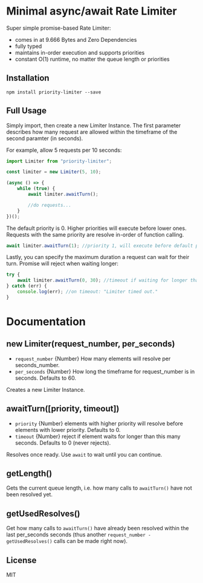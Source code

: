 # Minimal async/await Rate Limiter

Super simple promise-based Rate Limiter:

- comes in at 9.666 Bytes and Zero Dependencies
- fully typed
- maintains in-order execution and supports priorities
- constant O(1) runtime, no matter the queue length or priorities

## Installation

```shell
npm install priority-limiter --save
```

## Full Usage

Simply import, then create a new Limiter Instance. The first parameter describes how many request are allowed within the timeframe of the second paramter (in seconds).

For example, allow 5 requests per 10 seconds:

```javascript
import Limiter from "priority-limiter";

const limiter = new Limiter(5, 10);

(async () => {
	while (true) {
		await limiter.awaitTurn();

		//do requests...
	}
})();
```

The default priority is 0. Higher priorities will execute before lower ones. Requests with the same priority are resolve in-order of function calling.

```javascript
await limiter.awaitTurn(1); //priority 1, will execute before default priority 0.
```

Lastly, you can specify the maximum duration a request can wait for their turn. Promise will reject when waiting longer:

```javascript
try {
	await limiter.awaitTurn(0, 30); //timeout if waiting for longer than 30 seconds.
} catch (err) {
	console.log(err); //on timeout: "Limiter timed out."
}
```

# Documentation

## new Limiter(request_number, per_seconds)

- `request_number` {Number} How many elements will resolve per seconds_number.
- `per_seconds` {Number} How long the timeframe for request_number is in seconds. Defaults to 60.

Creates a new Limiter Instance.

## awaitTurn([priority, timeout])

- `priority` {Number} elements with higher priority will resolve before elements with lower priority. Defaults to 0.
- `timeout` {Number} reject if element waits for longer than this many seconds. Defaults to 0 (never rejects).

Resolves once ready. Use `await` to wait until you can continue.

## getLength()

Gets the current queue length, i.e. how many calls to `awaitTurn()` have not been resolved yet.

## getUsedResolves()

Get how many calls to `awaitTurn()` have already been resolved within the last per_seconds seconds (thus another `request_number - getUsedResolves()` calls can be made right now).

## License

MIT
